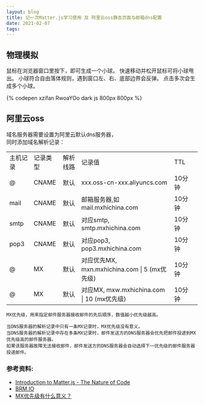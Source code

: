 ```yaml
---
layout: blog
title: 记一次Matter.js学习使用 及 阿里云oss静态页面与邮箱dns配置
date: 2021-02-07 
tags:
---
```

## 物理模拟  
鼠标在浏览器窗口里按下，即可生成一个小球。 快速移动并松开鼠标可将小球甩出。 小球符合自由落体规则，遇到窗口左、右、底部边界会反弹。 点击多次会生成多个小球。 

{% codepen xzifan RwoaYOo dark js 800px 800px %} 

## 阿里云oss
域名服务器需要设置为阿里云默认dns服务器，   
同时添加域名解析记录：  
<table>
    <tr>
        <td>主机记录</td>
        <td>记录类型</td>
        <td>解析线路</td>
        <td>记录值</td>
        <td>TTL</td>
        <td></td>
    </tr>
    <tr>
        <td>@</td>
        <td>CNAME</td>
        <td>默认</td>
        <td>xxx.oss-cn-xxx.aliyuncs.com</td>
        <td>10分钟</td>
        <td></td>
    </tr>
    <tr>
        <td>mail</td>
        <td>CNAME</td>
        <td>默认</td>
        <td>邮箱服务器,如mail.mxhichina.com</td>
        <td>10分钟</td>
        <td></td>
    </tr>
    <tr>
        <td>smtp</td>
        <td>CNAME</td>
        <td>默认</td>
        <td>对应smtp, smtp.mxhichina.com</td>
        <td>10分钟</td>
        <td></td>
    </tr>
    <tr>
        <td>pop3</td>
        <td>CNAME</td>
        <td>默认</td>
        <td>对应pop3, pop3.mxhichina.com</td>
        <td>10分钟</td>
        <td></td>
    </tr>
    <tr>
        <td>@</td>
        <td>MX</td>
        <td>默认</td>
        <td>对应优先MX, mxn.mxhichina.com | 5 (mx优先级)</td>
        <td>10分钟</td>
    </tr>
    <tr>
        <td>@</td>
        <td>MX</td>
        <td>默认</td>
        <td>对应MX, mxw.mxhichina.com | 10 (mx优先级)</td>
        <td>10分钟</td>
    </tr>
</table>


    MX优先级，用来指定邮件服务器接收邮件的先后顺序，数值越小优先级越高。

    当DNS服务器的解析记录中只有一条MX记录时，MX优先级没有意义。
    当DNS服务器的解析记录中存在多条MX记录时，邮件发送方的DNS服务器会优先把邮件投递到MX优先级高的邮件服务器。
    如果该服务器故障无法接收邮件，邮件发送方的DNS服务器会自动选择下一优先级的邮件服务器投递邮件。

### 参考资料:  
- [Introduction to Matter.js - The Nature of Code](https://www.youtube.com/watch?v=urR596FsU68&ab_channel=TheCodingTrain)  
- [BRM.IO](https://brm.io/matter-js/)
- [MX优先级有什么意义？](https://support.huaweicloud.com/dns_faq/dns_faq_014.html)